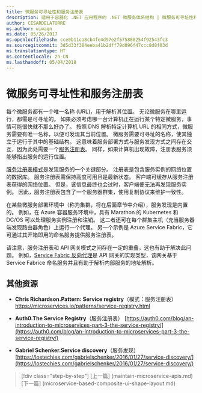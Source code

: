 ```yaml
---
title: 微服务可寻址性和服务注册表
description: 适用于容器化 .NET 应用程序的 .NET 微服务体系结构 | 微服务可寻址性和服务注册表
author: CESARDELATORRE
ms.author: wiwagn
ms.date: 05/26/2017
ms.openlocfilehash: cce0b11ca8cb4fe4d97e2f575888254f92543fc3
ms.sourcegitcommit: 3d5d33f384eeba41b2dff79d096f47ccc8d8f03d
ms.translationtype: HT
ms.contentlocale: zh-CN
ms.lasthandoff: 05/04/2018
---
```

# <a name="microservices-addressability-and-the-service-registry"></a>微服务可寻址性和服务注册表

每个微服务都有一个唯一名称 (URL)，用于解析其位置。 无论微服务在哪里运行，都需是可寻址的。 如果必须考虑哪一台计算机正在运行某个特定微服务，事情可能很快就不那么好办了。 按照 DNS 解析特定计算机 URL 的相同方式，微服务需要有唯一名称，以便可发现其当前位置。 微服务需要可寻址的名称，使其独立于运行于其中的基础结构。 这意味着服务部署方式与服务发现方式之间存在交互，因为此处需要一个[服务注册表](https://microservices.io/patterns/service-registry.html)。 同样，如果计算机出现故障，注册表服务须能够指出服务的运行位置。

[服务注册表模式](https://microservices.io/patterns/service-registry.html)是发现服务的一个关键部分。 注册表是包含服务实例的网络位置的数据库。 服务注册表需保持高度可用且是最新状态。 客户端可缓存从服务注册表获得的网络位置。 但是，该信息最终也会过时，客户端便无法再发现服务实例。 因此，服务注册表包含了一个服务器群集，使用复制协议来维护一致性。

在某些微服务部署环境中（称为集群，将在后面章节中介绍），服务发现是内置的。 例如，在 Azure 容器服务环境中，具有 Marathon 的 Kubernetes 和 DC/OS 可以处理服务实例注册和注销。 这二者还可在每个群集主机（充当服务器端发现路由器角色）上运行一个代理。 另一个示例是 Azure Service Fabric，它可通过其开箱即用的命名服务提供服务注册表。

请注意，服务注册表和 API 网关模式之间存在一定的重叠，这也有助于解决此问题。 例如，[Service Fabric 反向代理](https://docs.microsoft.com/azure/service-fabric/service-fabric-reverseproxy)是 API 网关的实现类型，该网关基于 Service Fabrice 命名服务并且有助于解析内部服务的地址解析。

## <a name="additional-resources"></a>其他资源

-   **Chris Richardson.Pattern: Service registry**（模式：服务注册表）
    https://microservices.io/patterns/service-registry.html

-   **Auth0.The Service Registry**（服务注册表）
    [https://auth0.com/blog/an-introduction-to-microservices-part-3-the-service-registry/](https://auth0.com/blog/an-introduction-to-microservices-part-3-the-service-registry/)

-   **Gabriel Schenker.Service discovery**（服务发现）
    [https://lostechies.com/gabrielschenker/2016/01/27/service-discovery/](https://lostechies.com/gabrielschenker/2016/01/27/service-discovery/)


>[!div class="step-by-step"]
[上一篇] (maintain-microservice-apis.md) [下一篇] (microservice-based-composite-ui-shape-layout.md)

